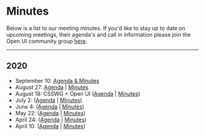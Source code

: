 # Minutes

Below is a list to our meeting minutes. If you'd like to stay up to date on upcoming
meetings, their agenda's and call in information please join the Open UI community group [here](https://www.w3.org/community/open-ui/).

-----------

## 2020
- September 10: [Agenda & Minutes](https://github.com/WICG/open-ui/blob/master/meetings/telecon/2020-09-10.md)
- August 27: [Agenda](https://github.com/WICG/open-ui/blob/master/meetings/telecon/2020-08-27.md) | [Minutes](https://www.w3.org/2020/08/27-openui-minutes.html)
- August 18: CSSWG + Open UI ([Agenda](https://lists.w3.org/Archives/Public/www-style/2020Aug/0016.html) | [Minutes](https://www.w3.org/2020/08/18-css-minutes.html#t01))
- July 2: ([Agenda](https://github.com/WICG/open-ui/blob/master/meetings/telecon/2020-07-02.md) | [Minutes](https://www.w3.org/2020/07/02-openui-minutes.html))
- June 4: ([Agenda](https://lists.w3.org/Archives/Public/public-open-ui/2020Jun/0000.html) | [Minutes](https://www.w3.org/2020/06/04-openui-minutes.html))
- May 22: ([Agenda](https://lists.w3.org/Archives/Public/public-open-ui/2020May/0001.html) | [Minutes](https://www.w3.org/2020/05/22-openui-minutes.html))
- April 24: ([Agenda](https://lists.w3.org/Archives/Public/public-open-ui/2020Apr/0005.html) | [Minutes](https://www.w3.org/2020/04/24-openui-minutes.html))
- April 10: ([Agenda](https://lists.w3.org/Archives/Public/public-open-ui/2020Apr/0002.html) | [Minutes](https://www.w3.org/2020/04/10-openui-minutes.html))
